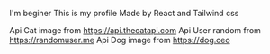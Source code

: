 I'm beginer
This is my profile
Made by React and Tailwind css

Api Cat image from https://api.thecatapi.com
Api User random from https://randomuser.me
Api Dog image from https://dog.ceo
